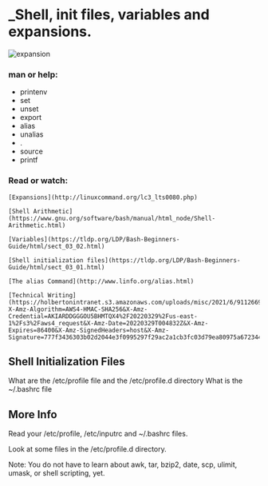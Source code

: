 # _Shell, init files, variables and expansions.
 
 ![expansion](https://user-images.githubusercontent.com/85587286/160509889-0ded45bf-3d15-4e5c-87ad-14925fff17e0.jpeg)
 
 
 ### man or help:

 - printenv
 - set
 - unset
 - export
 - alias
 - unalias
 - .
 - source
 - printf
 
 
 ### Read or watch:

    [Expansions](http://linuxcommand.org/lc3_lts0080.php)
    
    [Shell Arithmetic](https://www.gnu.org/software/bash/manual/html_node/Shell-Arithmetic.html)
    
    [Variables](https://tldp.org/LDP/Bash-Beginners-Guide/html/sect_03_02.html)
    
    [Shell initialization files](https://tldp.org/LDP/Bash-Beginners-Guide/html/sect_03_01.html)
    
    [The alias Command](http://www.linfo.org/alias.html)
    
    [Technical Writing](https://holbertonintranet.s3.amazonaws.com/uploads/misc/2021/6/9112669886fd446a2aa3113c31319d1f468dc160.pdf?X-Amz-Algorithm=AWS4-HMAC-SHA256&X-Amz-Credential=AKIARDDGGGOU5BHMTQX4%2F20220329%2Fus-east-1%2Fs3%2Faws4_request&X-Amz-Date=20220329T004832Z&X-Amz-Expires=86400&X-Amz-SignedHeaders=host&X-Amz-Signature=777f3436303b02d2044e3f0995297f29ac2a1cb3fc03d79ea80975a6723447cb)

 
 ## Shell Initialization Files

 What are the /etc/profile file and the /etc/profile.d directory
 What is the ~/.bashrc file


## More Info

Read your /etc/profile, /etc/inputrc and ~/.bashrc files.

Look at some files in the /etc/profile.d directory.

Note: You do not have to learn about awk, tar, bzip2, date, scp, ulimit, umask, or shell scripting, yet.
